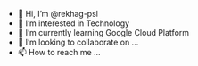 - 👋 Hi, I’m @rekhag-psl
- 👀 I’m interested in Technology
- 🌱 I’m currently learning Google Cloud Platform
- 💞️ I’m looking to collaborate on ...
- 📫 How to reach me ...

<!---
rekhag-psl/rekhag-psl is a ✨ special ✨ repository because its `README.md` (this file) appears on your GitHub profile.
You can click the Preview link to take a look at your changes.
--->
